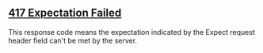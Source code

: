 ## [417 Expectation Failed](https://developer.mozilla.org/en-US/docs/Web/HTTP/Status/417)
This response code means the expectation indicated by the Expect request header field can't be met by the server.
